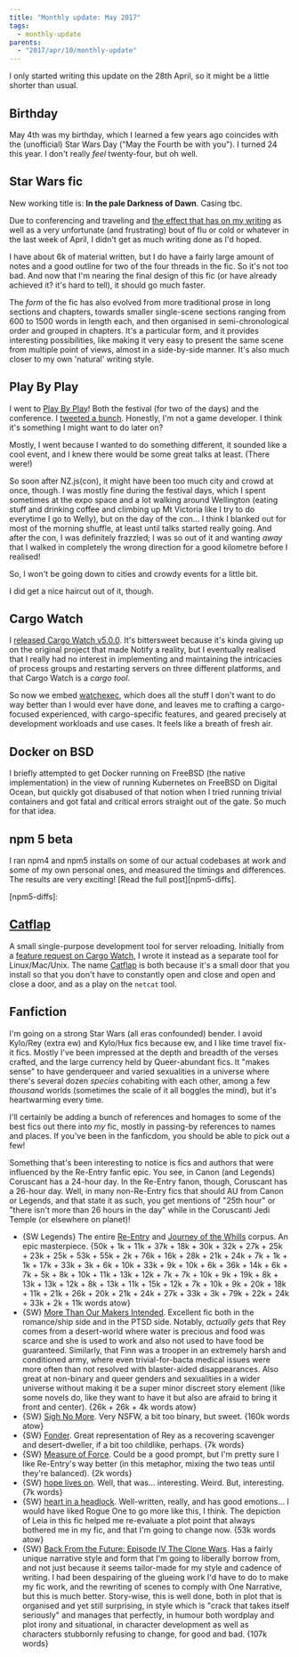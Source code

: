 ```yaml
---
title: "Monthly update: May 2017"
tags:
  - monthly-update
parents:
  - "2017/apr/10/monthly-update"
---
```


I only started writing this update on the 28th April, so it might be a little
shorter than usual.

## Birthday

May 4th was my birthday, which I learned a few years ago coincides with the
(unofficial) Star Wars Day ("May the Fourth be with you"). I turned 24 this
year. I don't really _feel_ twenty-four, but oh well.

## Star Wars fic

New working title is: **In the pale Darkness of Dawn**. Casing tbc.

Due to conferencing and traveling and [the effect that has on my
writing][tw-writing] as well as a very unfortunate (and frustrating) bout of
flu or cold or whatever in the last week of April, I didn't get as much writing
done as I'd hoped.

I have about 6k of material written, but I do have a fairly large amount of
notes and a good outline for two of the four threads in the fic. So it's not
too bad. And now that I'm nearing the final design of this fic (or have already
achieved it? it's hard to tell), it should go much faster.

The _form_ of the fic has also evolved from more traditional prose in long
sections and chapters, towards smaller single-scene sections ranging from 600
to 1500 words in length each, and then organised in semi-chronological order
and grouped in chapters. It's a particular form, and it provides interesting
possibilities, like making it very easy to present the same scene from multiple
point of views, almost in a side-by-side manner. It's also much closer to my
own 'natural' writing style.

[tw-writing]: https://twitter.com/passcod/status/857427137925529600

## Play By Play

I went to [Play By Play]! Both the festival (for two of the days) and the
conference. I [tweeted a bunch][tw-pbp]. Honestly, I'm not a game developer. I
think it's something I might want to do later on?

Mostly, I went because I wanted to do something different, it sounded like a
cool event, and I knew there would be some great talks at least. (There were!)

So soon after NZ.js(con), it might have been too much city and crowd at once,
though. I was mostly fine during the festival days, which I spent sometimes at
the expo space and a lot walking around Wellington (eating stuff and drinking
coffee and climbing up Mt Victoria like I try to do everytime I go to Welly),
but on the day of the con… I think I blanked out for most of the morning
shuffle, at least until talks started really going. And after the con, I was
definitely frazzled; I was so out of it and wanting _away_ that I walked in
completely the wrong direction for a good kilometre before I realised!

So, I won't be going down to cities and crowdy events for a little bit.

I did get a nice haircut out of it, though.

[Play by Play]: http://playbyplay.co.nz/
[tw-pbp]: https://twitter.com/search?f=tweets&q=%23pbp17%40passcod

## Cargo Watch

I [released Cargo Watch v5.0.0][cw-5]. It's bittersweet because it's kinda
giving up on the original project that made Notify a reality, but I eventually
realised that I really had no interest in implementing and maintaining the
intricacies of process groups and restarting servers on three different
platforms, and that Cargo Watch is a _cargo tool_.

So now we embed [watchexec], which does all the stuff I don't want to do way
better than I would ever have done, and leaves me to crafting a cargo-focused
experienced, with cargo-specific features, and geared precisely at development
workloads and use cases. It feels like a breath of fresh air.

[cw-5]: https://github.com/passcod/cargo-watch/releases/tag/v5.0.0
[watchexec]: https://github.com/mattgreen/watchexec

## Docker on BSD

I briefly attempted to get Docker running on FreeBSD (the native
implementation) in the view of running Kubernetes on FreeBSD on Digital Ocean,
but quickly got disabused of that notion when I tried running trivial
containers and got fatal and critical errors straight out of the gate. So much
for that idea.

## npm 5 beta

I ran npm4 and npm5 installs on some of our actual codebases at work and some
of my own personal ones, and measured the timings and differences. The results
are very exciting! [Read the full post][npm5-diffs].

[npm5-diffs]:

## [Catflap]

A small single-purpose development tool for server reloading. Initially from a
[feature request on Cargo Watch][cw-43], I wrote it instead as a separate tool
for Linux/Mac/Unix. The name [Catflap] is both because it's a small door that
you install so that you don't have to constantly open and close and open and
close a door, and as a play on the `netcat` tool.

[Catflap]: https://github.com/passcod/catflap
[cw-43]: https://github.com/passcod/cargo-watch/issues/43

## Fanfiction

I'm going on a strong Star Wars (all eras confounded) bender. I avoid Kylo/Rey
(extra ew) and Kylo/Hux fics because ew, and I like time travel fix-it fics.
Mostly I've been impressed at the depth and breadth of the verses crafted, and
the large currency held by Queer-abundant fics. It "makes sense" to have
genderqueer and varied sexualities in a universe where there's several dozen
_species_ cohabiting with each other, among a few _thousand_ worlds (sometimes
the scale of it all boggles the mind), but it's heartwarming every time.

I'll certainly be adding a bunch of references and homages to some of the best
fics out there into _my_ fic, mostly in passing-by references to names and
places. If you've been in the fanficdom, you should be able to pick out a few!

Something that's been interesting to notice is fics and authors that were
influenced by the Re-Entry fanfic epic. You see, in Canon (and Legends)
Coruscant has a 24-hour day. In the Re-Entry fanon, though, Coruscant has a
26-hour day. Well, in many non-Re-Entry fics that should AU from Canon or
Legends, and that state it as such, you get mentions of "25th hour" or "there
isn't more than 26 hours in the day" while in the Coruscanti Jedi Temple (or
elsewhere on planet)!

- {SW Legends} The entire [Re-Entry](https://archiveofourown.org/series/10129) and [Journey of the Whills](https://archiveofourown.org/series/11260) corpus. An epic masterpiece. {50k + 1k + 11k + 37k + 18k + 30k + 32k + 27k + 25k + 23k + 25k + 53k + 55k + 2k + 76k + 16k + 28k + 21k + 24k + 7k + 1k + 1k + 17k + 33k + 3k + 6k + 10k + 33k + 9k + 10k + 6k + 36k + 14k + 6k + 7k + 5k + 8k + 10k + 11k + 13k + 12k + 7k + 7k + 10k + 9k + 19k + 8k + 13k + 13k + 12k + 8k + 13k + 11k + 15k + 12k + 7k + 10k + 9k + 20k + 18k + 11k + 21k + 26k + 20k + 21k + 24k + 27k + 33k + 3k + 79k + 22k + 24k + 33k + 2k + 11k words atow}
- {SW} [More Than Our Makers Intended](https://archiveofourown.org/series/392674). Excellent fic both in the romance/ship side and in the PTSD side. Notably, _actually gets_ that Rey comes from a desert-world where water is precious and food was scarce and she is used to work and also not used to have food be guaranteed. Similarly, that Finn was a trooper in an extremely harsh and conditioned army, where even trivial-for-bacta medical issues were more often than not resolved with blaster-aided disappearances. Also great at non-binary and queer genders and sexualities in a wider universe without making it be a super minor discreet story element (like some novels do, like they want to have it but also are afraid to bring it front and center). {26k + 26k + 4k words atow}
- {SW} [Sigh No More](https://archiveofourown.org/works/7916152). Very NSFW, a bit too binary, but sweet. {160k words atow}
- {SW} [Fonder](https://archiveofourown.org/works/6510361). Great representation of Rey as a recovering scavenger and desert-dweller, if a bit too childlike, perhaps. {7k words}
- {SW} [Measure of Force](https://archiveofourown.org/works/7964788). Could be a good prompt, but I'm pretty sure I like Re-Entry's way better (in this metaphor, mixing the two teas until they're balanced). {2k words}
- {SW} [hope lives on](https://archiveofourown.org/works/9005656). Well, that was… interesting. Weird. But, interesting. {7k words}
- {SW} [heart in a headlock](https://archiveofourown.org/works/8987779). Well-written, really, and has good emotions… I would have liked Rogue One to go more like this, I think. The depiction of Leia in this fic helped me re-evaluate a plot point that always bothered me in my fic, and that I'm going to change now. {53k words atow}
- {SW} [Back From the Future: Episode IV The Clone Wars](https://archiveofourown.org/works/10129274). Has a fairly unique narrative style and form that I'm going to liberally borrow from, and not just because it seems tailor-made for my style and cadence of writing. I had been despairing of the glueing work I'd have to do to make my fic work, and the rewriting of scenes to comply with One Narrative, but this is much better. Story-wise, this is well done, both in plot that is organised and yet still surprising, in style which is "crack that takes itself seriously" and manages that perfectly, in humour both wordplay and plot irony and situational, in character development as well as characters stubbornly refusing to change, for good and bad. {107k words}
